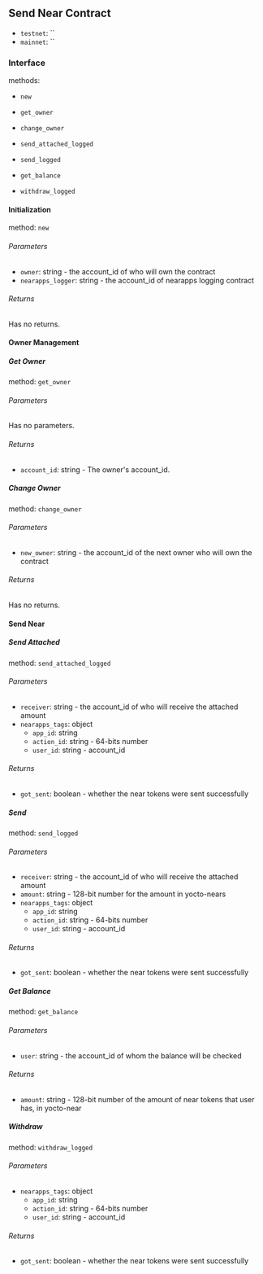 ## Send Near Contract

- `testnet`: `` 
- `mainnet`: `` 

### Interface

methods:

- `new`
- `get_owner`
- `change_owner`

- `send_attached_logged`
- `send_logged`
- `get_balance`
- `withdraw_logged`


#### Initialization

method: `new`

###### Parameters

- `owner`: string - the account_id of who will own the contract
- `nearapps_logger`: string - the account_id of nearapps logging contract

###### Returns

Has no returns.

#### Owner Management

##### Get Owner

method: `get_owner`

###### Parameters

Has no parameters.

###### Returns

- `account_id`: string - The owner's account_id.

##### Change Owner

method: `change_owner`

###### Parameters

- `new_owner`: string - the account_id of the next owner who will own the contract

###### Returns

Has no returns.


#### Send Near

##### Send Attached

method: `send_attached_logged`

###### Parameters

- `receiver`: string - the account_id of who will receive the attached amount
- `nearapps_tags`: object
    - `app_id`: string
    - `action_id`: string - 64-bits number
    - `user_id`: string - account_id

###### Returns

- `got_sent`: boolean - whether the near tokens were sent successfully

##### Send

method: `send_logged`

###### Parameters

- `receiver`: string - the account_id of who will receive the attached amount
- `amount`: string - 128-bit number for the amount in yocto-nears
- `nearapps_tags`: object
    - `app_id`: string
    - `action_id`: string - 64-bits number
    - `user_id`: string - account_id

###### Returns

- `got_sent`: boolean - whether the near tokens were sent successfully

##### Get Balance

method: `get_balance`

###### Parameters

- `user`: string - the account_id of whom the balance will be checked

###### Returns

- `amount`: string - 128-bit number of the amount of near tokens that user has, in yocto-near

##### Withdraw

method: `withdraw_logged`

###### Parameters

- `nearapps_tags`: object
    - `app_id`: string
    - `action_id`: string - 64-bits number
    - `user_id`: string - account_id

###### Returns

- `got_sent`: boolean - whether the near tokens were sent successfully
